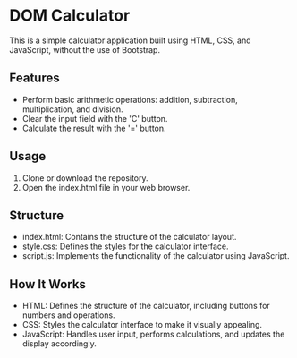 
# DOM Calculator

This is a simple calculator application built using HTML, CSS, and JavaScript, without the use of Bootstrap.

## Features

- Perform basic arithmetic operations: addition, subtraction, multiplication, and division.
- Clear the input field with the 'C' button.
- Calculate the result with the '=' button.

## Usage

1. Clone or download the repository.
2. Open the index.html file in your web browser.

## Structure

- index.html: Contains the structure of the calculator layout.
- style.css: Defines the styles for the calculator interface.
- script.js: Implements the functionality of the calculator using JavaScript.

## How It Works

- HTML: Defines the structure of the calculator, including buttons for numbers and operations.
- CSS: Styles the calculator interface to make it visually appealing.
- JavaScript: Handles user input, performs calculations, and updates the display accordingly.

